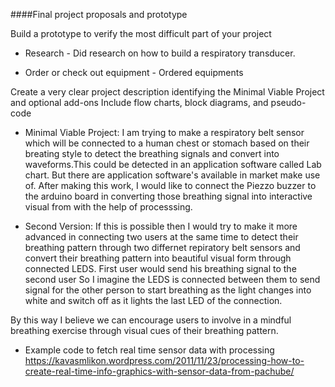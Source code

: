 ####Final project proposals and prototype

Build a prototype to verify the most difficult part of your project

- Research - Did research on how to build a respiratory transducer.

- Order or check out equipment - Ordered equipments


Create a very clear project description identifying the Minimal Viable Project and optional add-ons
Include flow charts, block diagrams, and pseudo-code

- Minimal Viable Project:
I am trying to make a respiratory belt sensor which will be connected to a human chest or stomach based on their breating style to detect the breathing signals and convert into waveforms.This could be detected in an application software called Lab chart. But there are application software's available in market make use of. After making this work, I would like to connect the Piezzo buzzer to the arduino board in converting those breathing signal into interactive visual from with the help of processsing. 

- Second Version:
If this is possible then I would try to make it more advanced in connecting two users at the same time to detect their breathing pattern through two differnet repiratory belt sensors and convert their breathing pattern into beautiful visual 
form through connected LEDS. First user would send his breathing signal to the second user So I imagine the LEDS is connected between them to send signal for the other person to start breathing as the light changes into white and switch off as it lights the last LED of the connection.

By this way I believe we can encourage users to involve in a mindful breathing exercise through visual cues of their breathing pattern.

- Example code to fetch real time sensor data with processing
https://kavasmlikon.wordpress.com/2011/11/23/processing-how-to-create-real-time-info-graphics-with-sensor-data-from-pachube/

